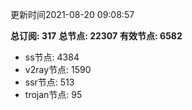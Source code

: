 更新时间2021-08-20 09:08:57

**总订阅: 317**
**总节点: 22307**
**有效节点: 6582**
- ss节点: 4384
- v2ray节点: 1590
- ssr节点: 513
- trojan节点: 95
